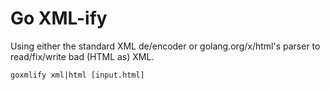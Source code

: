 # Go XML-ify

Using either the standard XML de/encoder or golang.org/x/html's parser to read/fix/write bad (HTML as) XML.

```none
goxmlify xml|html [input.html]
```
